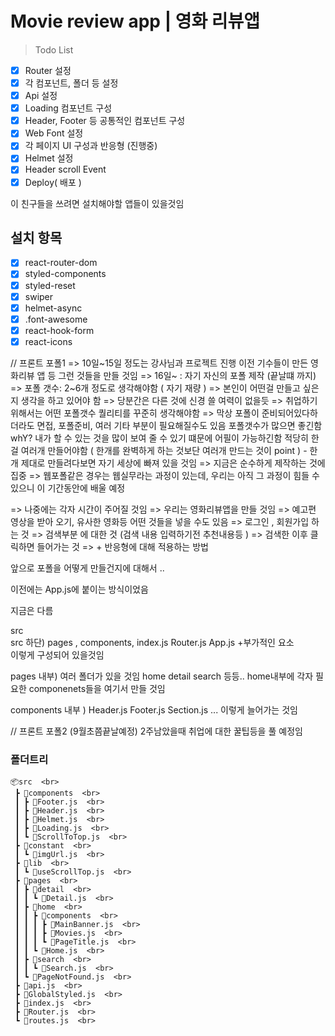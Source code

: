 # Movie review app | 영화 리뷰앱

> Todo List

- [x] Router 설정
- [x] 각 컴포넌트, 폴더 등 설정
- [x] Api 설정
- [x] Loading 컴포넌트 구성
- [x] Header, Footer 등 공통적인 컴포넌트 구성
- [x] Web Font 설정
- [x] 각 페이지 UI 구성과 반응형 (진행중)
- [x] Helmet 설정
- [x] Header scroll Event
- [x] Deploy( 배포 )

이 친구들을 쓰려면 설치해야할 앱들이 있을것임

## 설치 항목

- [x] react-router-dom
- [x] styled-components
- [x] styled-reset
- [x] swiper
- [x] helmet-async
- [x] .font-awesome
- [x] react-hook-form
- [x] react-icons

// 프론트 포폴1
=> 10일~15일 정도는 강사님과 프로젝트 진행
이전 기수들이 만든 영화리뷰 앱 등 그런 것들을 만들 것임
=> 16일~ : 자기 자신의 포폴 제작 (끝날떄 까지)
=> 포폴 갯수: 2~6개 정도로 생각해야함 ( 자기 재량 )
=> 본인이 어떤걸 만들고 싶은지 생각을 하고 있어야 함
=> 당분간은 다른 것에 신경 쓸 여력이 없을듯
=> 취업하기 위해서는 어떤 포폴갯수 퀄리티를 꾸준히 생각해야함
=> 막상 포폴이 준비되어있다하더라도 면접, 포폴준비, 여러 기타 부분이 필요해질수도 있음
포폴갯수가 많으면 좋긴함 whY? 내가 할 수 있는 것을 많이 보여 줄 수 있기 떄문에 어필이 가능하긴함
적당히 한걸 여러개 만들어야함 ( 한개를 완벽하게 하는 것보단 여러개 만드는 것이 point ) - 한개 제대로 만들려다보면 자기 세상에 빠져 있을 것임
=> 지금은 순수하게 제작하는 것에 집중
=> 웹포폴같은 경우는 웹실무라는 과정이 있는데, 우리는 아직 그 과정이 힘들 수 있으니 이 기간동안에 배울 예정

=> 나중에는 각자 시간이 주어질 것임
=> 우리는 영화리뷰앱을 만들 것임
=> 예고편 영상을 받아 오기, 유사한 영화등 어떤 것들을 넣을 수도 있음
=> 로그인 , 회원가입 하는 것
=> 검색부분 에 대한 것 (검색 내용 입력하기전 추천내용등 )
=> 검색한 이후 클릭하면 들어가는 것
=> + 반응형에 대해 적용하는 방법

앞으로 포폴을 어떻게 만들건지에 대해서 ..

이전에는 App.js에 붙이는 방식이었음

지금은 다름

src  
src 하단) pages , components, index.js Router.js App.js +부가적인 요소  
이렇게 구성되어 있을것임

pages 내부) 여러 폴더가 있을 것임 home detail search 등등.. home내부에 각자 필요한 componenets들을 여기서 만들 것임

components 내부 ) Header.js Footer.js Section.js ... 이렇게 늘어가는 것임

// 프론트 포폴2 (9월초쯤끝날예정)
2주남았을때 취업에 대한 꿀팁등을 풀 예정임

<h3>폴더트리</h3
         
```
📦src  <br>
 ┣ 📂components  <br>
 ┃ ┣ 📜Footer.js  <br>
 ┃ ┣ 📜Header.js  <br>
 ┃ ┣ 📜Helmet.js  <br>
 ┃ ┣ 📜Loading.js  <br>
 ┃ ┗ 📜ScrollToTop.js  <br>
 ┣ 📂constant  <br>
 ┃ ┗ 📜imgUrl.js  <br>
 ┣ 📂lib  <br>
 ┃ ┗ 📜useScrollTop.js  <br>
 ┣ 📂pages  <br>
 ┃ ┣ 📂detail  <br>
 ┃ ┃ ┗ 📜Detail.js  <br>
 ┃ ┣ 📂home  <br>
 ┃ ┃ ┣ 📂components  <br>
 ┃ ┃ ┃ ┣ 📜MainBanner.js  <br>
 ┃ ┃ ┃ ┣ 📜Movies.js  <br>
 ┃ ┃ ┃ ┗ 📜PageTitle.js  <br>
 ┃ ┃ ┗ 📜Home.js  <br>
 ┃ ┣ 📂search  <br>
 ┃ ┃ ┗ 📜Search.js  <br>
 ┃ ┗ 📜PageNotFound.js  <br>
 ┣ 📜api.js  <br>
 ┣ 📜GlobalStyled.js  <br>
 ┣ 📜index.js  <br>
 ┣ 📜Router.js  <br>
 ┗ 📜routes.js  <br>
````
